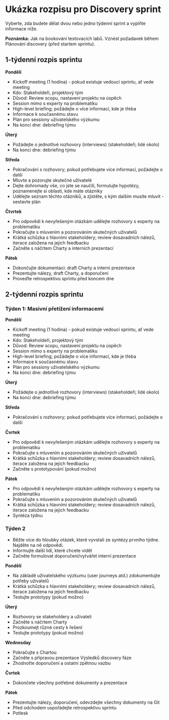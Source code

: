 # Ukázka rozpisu pro Discovery sprint

Vyberte, zda budete dělat dvou nebo jedno týdenní sprint a vyplňte informace níže.

**Poznámka:** Jak na bookování testovacích labů. Vznést požadavek během Plánování discovery (před startem sprintu).

## 1-týdenní rozpis sprintu

**Pondělí**

- Kickoff meeting (1 hodina) - pokud existuje vedoucí sprintu, ať vede meeting
- Kdo: Stakeholdeři, projektový tým
- Důvod: Review scopu, nastavení projektu na úspěch
- Session mimo s experty na problematiku
- High-level briefing; požádejte o více informací, kde je třeba
- Informace k současnému stavu
- Plán pro sessiony uživatelského výzkumu
- Na konci dne: debriefing týmu

**Úterý**

- Požádejte o jednotlivé rozhovory (interviews) (stakeholdeři; lidé okolo)
- Na konci dne: debriefing týmu

**Středa**

- Pokračování s rozhovory; pokud potřebujete více informací, požádejte o další
- Mluvte a pozorujte skutečné uživatelé
- Dejte dohromady vše, co jste se naučili, formulujte hypotézy, poznamenejte si oblasti, kde máte otázníky
- Udělejte seznam těchto otázníků, a zjistěte, s kým dalším musíte mluvit - sestavte plán

**Čtvrtek**

- Pro odpovědi k nevyřešeným otázkám udělejte rozhovory s experty na problematiku
- Pokračujte s mluvením a pozorováním skutečných uživatelů
- Krátká schůzka s hlavními stakeholdery; review dosavadních nálezů, iterace založena na jejich feedbacku
- Začněte s náčrtem Charty a interních prezentací

**Pátek**

- Dokončujte dokumentaci: draft Charty a interní prezentace
- Prezentujte nálezy, draft Charty, a doporučení
- Proveďte retrospektivu sprintu před koncem dne

## 2-týdenní rozpis sprintu

### Týden 1: Masivní přetížení informacemi

**Pondělí**

- Kickoff meeting (1 hodina) - pokud existuje vedoucí sprintu, ať vede meeting
- Kdo: Stakeholdeři, projektový tým
- Důvod: Review scopu, nastavení projektu na úspěch
- Session mimo s experty na problematiku
- High-level briefing; požádejte o více informací, kde je třeba
- Informace k současnému stavu
- Plán pro sessiony uživatelského výzkumu
- Na konci dne: debriefing týmu

**Úterý**

- Požádejte o jednotlivé rozhovory (interviews) (stakeholdeři; lidé okolo)
- Na konci dne: debriefing týmu

**Středa**

- Pokračování s rozhovory; pokud potřebujete více informací, požádejte o další

**Čvrtek**

- Pro odpovědi k nevyřešeným otázkám udělejte rozhovory s experty na problematiku
- Pokračujte s mluvením a pozorováním skutečných uživatelů
- Krátká schůzka s hlavními stakeholdery; review dosavadních nálezů, iterace založena na jejich feedbacku
- Začněte s prototypování (pokud možno)

**Pátek**

- Pro odpovědi k nevyřešeným otázkám udělejte rozhovory s experty na problematiku
- Pokračujte s mluvením a pozorováním skutečných uživatelů
- Krátká schůzka s hlavními stakeholdery; review dosavadních nálezů, iterace založena na jejich feedbacku
- Syntéza týdnu

### Týden 2

- Běžte více do hloubky otázek, které vyvstali ze syntézy prvního týdne. Najděte na ně odpovědi.
- Informujte další lidi, které chcete vidět
- Začněte formulovat doporučení/vytvářet interní prezentace

**Pondělí**

- Na základě uživatelského výzkumu (user journeys atd.) zdokumentujte potřeby uživatelů
- Krátká schůzka s hlavními stakeholdery; review dosavadních nálezů, iterace založena na jejich feedbacku
- Testujte prototypy (pokud možno)

**Úterý**

- Rozhovory se stakeholdery a uživateli
- Začněte s náčrtem Charty
- Prozkoumejt různé cesty k řešení
- Testujte prototypy (pokud možno)

**Wednesday**

- Pokračujte s Chartou
- Začněte s přípravou prezentace Výsledků discovery fáze
- Zhodnoťte doporučení a ostatní zpětnou vazbu

**Čvrtek**

- Dokončete všechny potřebné dokumenty a prezentace

**Pátek**

- Prezentujte nálezy, doporučení, odevzdejte všechny dokumenty na Git
- Před odchodem uspořádejte retrospektivu sprintu
- Potlesk